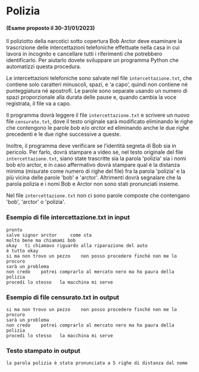 # Polizia

#### (Esame proposto il 30-31/01/2023)

Il poliziotto della narcotici sotto copertura Bob Arctor deve esaminare la trascrizione delle intercettazioni
telefoniche effettuate nella casa in cui lavora in incognito e cancellare tutti i riferimenti che potrebbero
identificarlo. Per aiutarlo dovete sviluppare un programma Python che automatizzi questa procedura.

Le intercettazioni telefoniche sono salvate nel file `intercettazione.txt`, che contiene solo caratteri minuscoli,
spazi, e ‘a capo’, quindi non contiene né punteggiatura né apostrofi. Le parole sono separate usando un numero di spazi
proporzionale alla durata delle pause e, quando cambia la voce registrata, il file va a capo.

Il programma dovrà leggere il file `intercettazione.txt` e scrivere un nuovo file `censurato.txt`, dove il testo originale
sarà modificato eliminando le righe che contengono le parole _bob_ e/o _arctor_ ed eliminando anche le due righe precedenti
e le due righe successive a queste.

Inoltre, il programma deve verificare se l’identità segreta di Bob sia in pericolo. Per farlo, dovrà stampare a video
se, nel testo originale del file `intercettazione.txt`, siano state trascritte sia la parola 'polizia' sia i nomi bob e/o
arctor, e in caso affermativo dovrà stampare qual è la distanza minima (misurate come numero di righe del file) fra la
parola 'polizia' e la più vicina delle parole 'bob' e 'arctor'. Altrimenti dovrà segnalare che la parola polizia e i
nomi Bob e Arctor non sono stati pronunciati insieme.

Nel file `intercettazione.txt` non ci sono parole composte che contengano 'bob', 'arctor' o 'polizia'.

### Esempio di file intercettazione.txt in input

    pronto
    salve signor arctor     come sta
    molto bene ma chiamami bob
    okay   ti chiamavo riguardo alla riparazione del auto
    è tutto okay
    si ma non trovo un pezzo    non posso procedere finché non me lo procuro
    sarà un problema
    non credo    potrei comprarlo al mercato nero ma ho paura della polizia
    procedi lo stesso   la macchina mi serve

### Esempio di file censurato.txt in output

    si ma non trovo un pezzo    non posso procedere finché non me lo procuro
    sarà un problema
    non credo    potrei comprarlo al mercato nero ma ho paura della polizia
    procedi lo stesso   la macchina mi serve

### Testo stampato in output

    la parola polizia è stata pronunciata a 5 righe di distanza dal nome